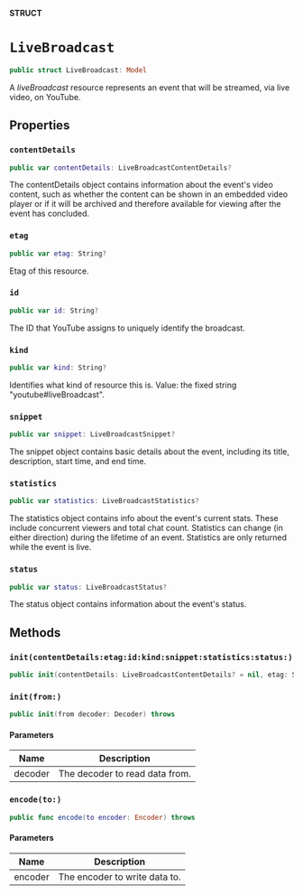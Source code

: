 **STRUCT**

# `LiveBroadcast`

```swift
public struct LiveBroadcast: Model
```

A *liveBroadcast* resource represents an event that will be streamed, via live video, on YouTube.

## Properties
### `contentDetails`

```swift
public var contentDetails: LiveBroadcastContentDetails?
```

The contentDetails object contains information about the event's video content, such as whether the content can be shown in an embedded video player or if it will be archived and therefore available for viewing after the event has concluded.

### `etag`

```swift
public var etag: String?
```

Etag of this resource.

### `id`

```swift
public var id: String?
```

The ID that YouTube assigns to uniquely identify the broadcast.

### `kind`

```swift
public var kind: String?
```

Identifies what kind of resource this is. Value: the fixed string "youtube#liveBroadcast".

### `snippet`

```swift
public var snippet: LiveBroadcastSnippet?
```

The snippet object contains basic details about the event, including its title, description, start time, and end time.

### `statistics`

```swift
public var statistics: LiveBroadcastStatistics?
```

The statistics object contains info about the event's current stats. These include concurrent viewers and total chat count. Statistics can change (in either direction) during the lifetime of an event. Statistics are only returned while the event is live.

### `status`

```swift
public var status: LiveBroadcastStatus?
```

The status object contains information about the event's status.

## Methods
### `init(contentDetails:etag:id:kind:snippet:statistics:status:)`

```swift
public init(contentDetails: LiveBroadcastContentDetails? = nil, etag: String? = nil, id: String? = nil, kind: String? = nil, snippet: LiveBroadcastSnippet? = nil, statistics: LiveBroadcastStatistics? = nil, status: LiveBroadcastStatus? = nil)
```

### `init(from:)`

```swift
public init(from decoder: Decoder) throws
```

#### Parameters

| Name | Description |
| ---- | ----------- |
| decoder | The decoder to read data from. |

### `encode(to:)`

```swift
public func encode(to encoder: Encoder) throws
```

#### Parameters

| Name | Description |
| ---- | ----------- |
| encoder | The encoder to write data to. |